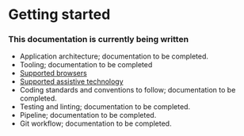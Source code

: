 # Getting started

### **This documentation is currently being written** 

+ Application architecture; documentation to be completed.
+ Tooling; documentation to be completed
+ [Supported browsers](/docs/contributing/testing.md)
+ [Supported assistive technology](/docs/contributing/testing.md)
+ Coding standards and conventions to follow; documentation to be completed.
+ Testing and linting; documentation to be completed.
+ Pipeline; documentation to be completed.
+ Git workflow; documentation to be completed.
